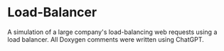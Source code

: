# Load-Balancer
A simulation of a large company's load-balancing web requests using a load balancer.
All Doxygen comments were written using ChatGPT.
